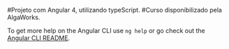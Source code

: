 #Projeto com Angular 4, utilizando typeScript.
#Curso disponibilizado pela AlgaWorks.


To get more help on the Angular CLI use `ng help` or go check out the [Angular CLI README](https://github.com/angular/angular-cli/blob/master/README.md).